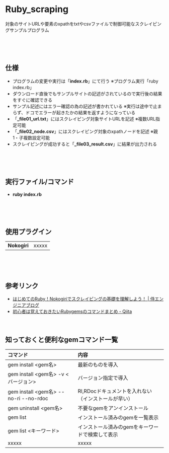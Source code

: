 # Ruby_scraping
対象のサイトURLや要素のxpathをtxtやcsvファイルで制御可能なスクレイピングサンプルプログラム

<br><br><br>


## 仕様
* プログラムの変更や実行は「**index.rb**」にて行う ※プログラム実行「ruby index.rb」
* ダウンロード直後でもサンプルサイトの記述がされているので実行後の結果をすぐに確認できる
* サンプル記述にはエラー確認の為の記述が書かれている ※実行は途中で止まらず、ドコでエラーが起きたかの結果を返すようになっている
* 「**_file01_url.txt**」にはスクレイピング対象サイトURLを記述 ※複数URL指定可能
* 「**_file02_node.csv**」にはスクレイピング対象のxpathノードを記述 ※親1・子複数設定可能
* スクレイピングが成功すると「**_file03_result.csv**」に結果が出力される

<br><br><br>


## 実行ファイル/コマンド
* **ruby index.rb**

<br><br><br>






## 使用プラグイン
<table>
	<tr>
		<td><b>Nokogiri</b></td>
		<td>xxxxx</td>
	</tr>
</table>

<br><br><br>



## 参考リンク
* [はじめてのRuby！Nokogiriでスクレイピングの基礎を理解しよう！ | 侍エンジニアブログ](https://www.sejuku.net/blog/57458)
* [初心者は覚えておきたいRubygemsのコマンドまとめ - Qiita](https://qiita.com/muran001/items/14f34b735e0a6b4af98c)
<br><br><br>




## 知っておくと便利なgemコマンド一覧
| コマンド                     | 内容                                                                                                 | 
| :--------------------------- | :--------------------------------------------------------------------------------------------------- | 
| gem install <gem名>                  | 最新のものを導入                                                           | 
| gem install <gem名> -v <バージョン>                  | バージョン指定で導入                                                           | 
| gem install <gem名> --no-ri --no-rdoc                  | RI,RDocドキュメントを入れない（インストールが早い）                                                           | 
| gem uninstall <gem名>                  | 不要なgemをアンインストール                                                           | 
| gem list                  | インストール済みのgemを一覧表示                                                           | 
| gem list <キーワード>                  | インストール済みのgemをキーワードで検索して表示                                                           | 
| xxxxx                  | xxxxx                                                           | 






<br><br><br>
